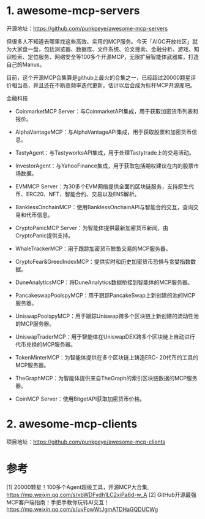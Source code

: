 # 1. awesome-mcp-servers

开源地址：https://github.com/punkpeye/awesome-mcp-servers

但很多人不知道去哪里找这些高效、实用的MCP服务。今天「AIGC开放社区」就为大家盘一盘，包括浏览器、数据库、文件系统、论文搜索、金融分析、游戏、知识检索、定位服务、网络安全等100多个开源MCP，无限扩展智能体武器库，打造自己的Manus。

目前，这个开源MCP合集算是github上最火的合集之一，已经超过20000颗星评价相当高，并且还在不断高频率迭代更新。估计以后会成为标杆MCP开源库吧。

金融科技

- CoinmarketMCP Server：与CoinmarketAPI集成，用于获取加密货币列表和报价。  

- AlphaVantageMCP：与AlphaVantageAPI集成，用于获取股票和加密货币信息。  

- TastyAgent：与TastyworksAPI集成，用于处理Tastytrade上的交易活动。  

- InvestorAgent：与YahooFinance集成，用于获取包括期权建议在内的股票市场数据。  

- EVMMCP Server：为30多个EVM网络提供全面的区块链服务，支持原生代币、ERC20、NFT、智能合约、交易以及ENS解析。  

- BanklessOnchainMCP：使用BanklessOnchainAPI与智能合约交互，查询交易和代币信息。  

- CryptoPanicMCP Server：为智能体提供最新加密货币新闻，由CryptoPanic提供支持。  

- WhaleTrackerMCP：用于跟踪加密货币鲸鱼交易的MCP服务器。  

- CryptoFear&GreedIndexMCP：提供实时和历史加密货币恐惧与贪婪指数数据。  

- DuneAnalyticsMCP：将DuneAnalytics数据桥接到智能体的MCP服务器。 

- PancakeswapPoolspyMCP：用于跟踪PancakeSwap上新创建的池的MCP服务器。 

- UniswapPoolspyMCP：用于跟踪Uniswap跨多个区块链上新创建的流动性池的MCP服务器。 

- UniswapTraderMCP：用于智能体在UniswapDEX跨多个区块链上自动进行代币兑换的MCP服务器。 

- TokenMinterMCP：为智能体提供在多个区块链上铸造ERC- 20代币的工具的MCP服务器。 

- TheGraphMCP：为智能体提供来自TheGraph的索引区块链数据的MCP服务器。 

- CoinMCP Server：使用BitgetAPI获取加密货币价格。

# 2. awesome-mcp-clients

项目地址：https://github.com/punkpeye/awesome-mcp-clients

# 参考

[1] 20000颗星！100多个Agent超级工具，开源MCP大合集, https://mp.weixin.qq.com/s/xbWDFydh1LC2xiPa6d-w_A
[2] GitHub开源最强MCP客户端指南！手把手教你玩转AI交互！https://mp.weixin.qq.com/s/uvFowWtJgmATDHaGQDUCWg